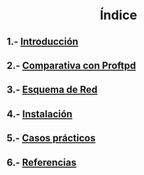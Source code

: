 <h1><p align=center> Índice </p></h1>

## 1.- [Introducción](https://github.com/Ianfernandez09/vsftpd/blob/main/1-Introducción.md)

## 2.- [Comparativa con Proftpd](https://github.com/Ianfernandez09/vsftpd/blob/main/2-Comparativa%20con%20proftpd.md)

## 3.- [Esquema de Red](https://github.com/Ianfernandez09/vsftpd/blob/main/3-Esquema%20de%20red.png)

## 4.- [Instalación](https://github.com/Ianfernandez09/vsftpd/blob/main/4-Instalación.md)

## 5.- [Casos prácticos](https://github.com/Ianfernandez09/vsftpd/blob/main/5-Casos%20prácticos.md)

## 6.- [Referencias]()
